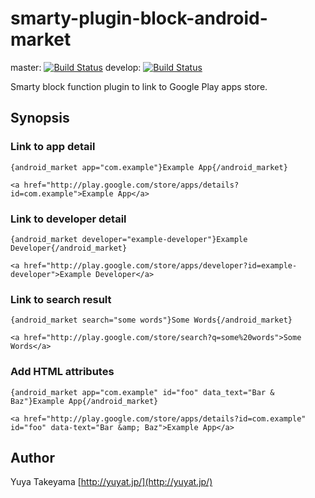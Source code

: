 smarty-plugin-block-android-market
==================================

master: [![Build Status](https://secure.travis-ci.org/yuya-takeyama/smarty-plugin-block-android-market.png?branch=master)](http://travis-ci.org/yuya-takeyama/smarty-plugin-block-android-market)
develop: [![Build Status](https://secure.travis-ci.org/yuya-takeyama/smarty-plugin-block-android-market.png?branch=develop)](http://travis-ci.org/yuya-takeyama/smarty-plugin-block-android-market)

Smarty block function plugin to link to Google Play apps store.

Synopsis
--------

### Link to app detail

```
{android_market app="com.example"}Example App{/android_market}

<a href="http://play.google.com/store/apps/details?id=com.example">Example App</a>
```

### Link to developer detail

```
{android_market developer="example-developer"}Example Developer{/android_market}

<a href="http://play.google.com/store/apps/developer?id=example-developer">Example Developer</a>
```

### Link to search result

```
{android_market search="some words"}Some Words{/android_market}

<a href="http://play.google.com/store/search?q=some%20words">Some Words</a>
```

### Add HTML attributes

```
{android_market app="com.example" id="foo" data_text="Bar & Baz"}Example App{/android_market}

<a href="http://play.google.com/store/apps/details?id=com.example" id="foo" data-text="Bar &amp; Baz">Example App</a>
```

Author
------

Yuya Takeyama [http://yuyat.jp/](http://yuyat.jp/)
